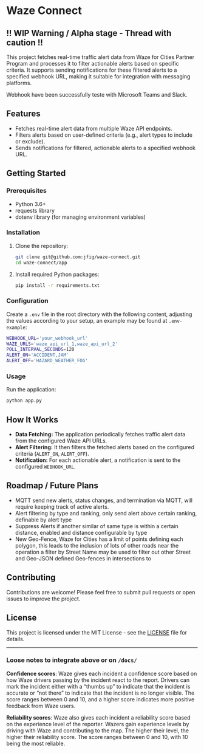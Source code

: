 # Waze Connect 

## !! WIP Warning / Alpha stage - Thread with caution !!

This project fetches real-time traffic alert data from Waze for Cities Partner Program and processes it to filter actionable alerts based on specific criteria. It supports sending notifications for these filtered alerts to a specified webhook URL, making it suitable for integration with messaging platforms.

Webhook have been successfully teste with Microsoft Teams and Slack.


## Features

- Fetches real-time alert data from multiple Waze API endpoints.
- Filters alerts based on user-defined criteria (e.g., alert types to include or exclude).
- Sends notifications for filtered, actionable alerts to a specified webhook URL.

## Getting Started

### Prerequisites

- Python 3.6+
- requests library
- dotenv library (for managing environment variables)

### Installation

1. Clone the repository:

    ```sh
    git clone git@github.com:jfig/waze-connect.git
    cd waze-connect/app
    ```

2. Install required Python packages:

    ```sh
    pip install -r requirements.txt
    ```

### Configuration

Create a `.env` file in the root directory with the following content, adjusting the values according to your setup, an example may be found at `.env-example`:

```sh
WEBHOOK_URL='your_webhook_url'
WAZE_URLS='waze_api_url_1,waze_api_url_2'
POLL_INTERVAL_SECONDS=120
ALERT_ON='ACCIDENT,JAM'
ALERT_OFF='HAZARD_WEATHER_FOG'
```

### Usage

Run the application:

```sh
python app.py
```

## How It Works

- **Data Fetching:** The application periodically fetches traffic alert data from the configured Waze API URLs.
- **Alert Filtering:** It then filters the fetched alerts based on the configured criteria (`ALERT_ON`, `ALERT_OFF`).
- **Notification:** For each actionable alert, a notification is sent to the configured `WEBHOOK_URL`.

## Roadmap / Future Plans

* MQTT send new alerts, status changes, and termination via MQTT, will require keeping track of active alerts.
* Alert filtering by type and ranking, only send alert above certain ranking, definable by alert type
* Suppress Alerts if another similar of same type is within a certain distance, enabled and distance configurable by type
* New Geo-Fence, Waze for Cities has a limit of points defining each polygon, this leads to the inclusion of lots of other roads near the operation a filter by Street Name may be used to filter out other Street and Geo-JSON defined Geo-fences in intersections to 

## Contributing

Contributions are welcome! Please feel free to submit pull requests or open issues to improve the project.

## License

This project is licensed under the MIT License - see the [LICENSE](LICENSE) file for details.

---

### Loose notes to integrate above or on `/docs/`


**Confidence scores**: Waze gives each incident a confidence score based on how Waze drivers passing by the incident react to the report. Drivers can mark the incident either with a “thumbs up” to indicate that the incident is accurate or “not there” to indicate that the incident is no longer visible. The score ranges between 0 and 10, and a higher score indicates more positive feedback from Waze users.

**Reliability scores**: Waze also gives each incident a reliability score based on the experience level of the reporter. Wazers gain experience levels by driving with Waze and contributing to the map. The higher their level, the higher their reliability score. The score ranges between 0 and 10, with 10 being the most reliable.
